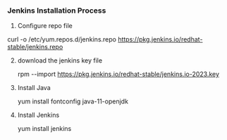 ### Jenkins Installation Process
 
1. Configure repo file

curl -o /etc/yum.repos.d/jenkins.repo https://pkg.jenkins.io/redhat-stable/jenkins.repo

2. download the jenkins key file

   rpm --import https://pkg.jenkins.io/redhat-stable/jenkins.io-2023.key

3. Install Java

   yum install fontconfig java-11-openjdk
4. Install Jenkins

   yum install jenkins